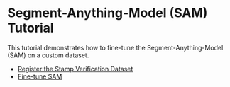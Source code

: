 # Segment-Anything-Model (SAM) Tutorial

This tutorial demonstrates how to fine-tune the Segment-Anything-Model (SAM) on a custom dataset.

+ [Register the Stamp Verification Dataset](create-sam-dataset.ipynb)
+ [Fine-tune SAM](fine-tune-sam.ipynb)
